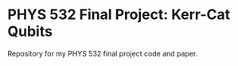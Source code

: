# PHYS 532 Final Project: Kerr-Cat Qubits

Repository for my PHYS 532 final project code and paper.
